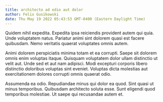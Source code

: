 ```yaml
---
title: architecto ad odio aut dolor
author: Felix Gusikowski
date: Thu May 19 2022 05:43:53 GMT-0400 (Eastern Daylight Time)
---
```

Quidem nihil expedita. Expedita ipsa reiciendis provident autem qui quia. Unde voluptatem natus. Pariatur animi sint dolorem quasi est facere quibusdam. Nemo veritatis quaerat voluptates omnis autem.

 Animi dolorem perspiciatis minima totam et ea corrupti. Saepe sit dolorem omnis enim voluptas itaque. Quisquam voluptatem dolor ullam distinctio ut velit aut. Unde sed et aut nam adipisci. Modi excepturi corporis libero distinctio doloribus voluptas sint eveniet. Voluptas dicta molestias aut exercitationem dolores corrupti omnis quaerat odio.

 Assumenda ea odio. Repudiandae minus qui dolor ea quod. Sint quasi ut minus temporibus. Quibusdam architecto soluta esse. Sunt eligendi quod temporibus molestiae. Ut saepe qui recusandae autem et.